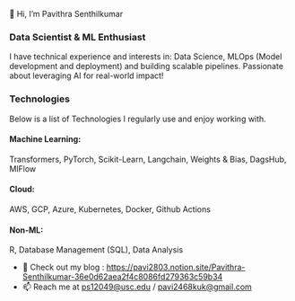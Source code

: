 👋 Hi, I’m Pavithra Senthilkumar
  
### Data Scientist & ML Enthusiast

I have technical experience and interests in: Data Science, MLOps (Model development and deployment) and building scalable pipelines. Passionate about leveraging AI for real-world impact!

### Technologies
Below is a list of Technologies I regularly use and enjoy working with.

#### Machine Learning:
Transformers, PyTorch, Scikit-Learn, Langchain, Weights & Bias, DagsHub, MlFlow
#### Cloud:
AWS, GCP, Azure, Kubernetes, Docker, Github Actions
#### Non-ML:
R, Database Management (SQL), Data Analysis







  
- 📝 Check out my blog : https://pavi2803.notion.site/Pavithra-Senthilkumar-36e0d62aea2f4c8086fd279363c59b34
- 📫 Reach me at ps12049@usc.edu / pavi2468kuk@gmail.com

<!---
pavi2803/pavi2803 is a ✨ special ✨ repository because its `README.md` (this file) appears on your GitHub profile.
You can click the Preview link to take a look at your changes.
--->

